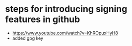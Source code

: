 # steps for introducing signing features in github

- https://www.youtube.com/watch?v=KhROpuxHyH8
- added gpg key
